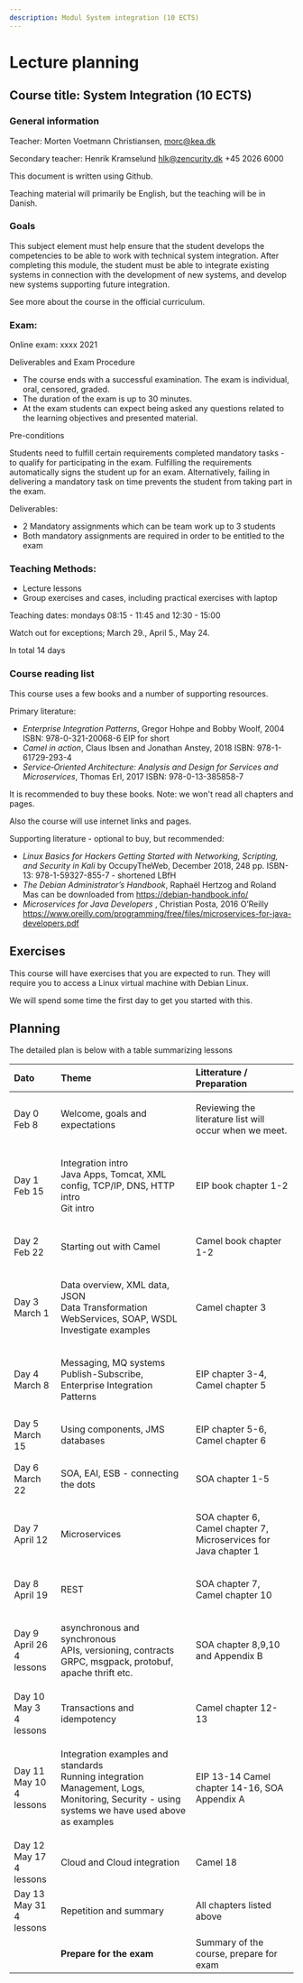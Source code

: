 ```yaml
---
description: Modul System integration (10 ECTS)
---
```


# Lecture planning

## Course title: System Integration \(10 ECTS\)

### General information

Teacher: Morten Voetmann Christiansen, morc@kea.dk

Secondary teacher: Henrik Kramselund  hlk@zencurity.dk +45 2026 6000


This document is written using Github.

Teaching material will primarily be English, but the teaching will be in Danish.

### Goals

This subject element must help ensure that the student develops the competencies to be able to work with technical system integration. After completing this module, the student must be able to integrate existing systems in connection with the development of new systems, and develop new systems supporting future integration.


See more about the course in the official curriculum.

### Exam:

Online exam: xxxx 2021

Deliverables and Exam Procedure

* The course ends with a successful examination. The exam is individual, oral, censored, graded.
* The duration of the exam is up to 30 minutes.
* At the exam students can expect being asked any questions related to the learning objectives and presented material.

Pre-conditions

Students need to fulfill certain requirements  completed mandatory tasks - to qualify for participating in the exam.
Fulfilling the requirements automatically signs the student up for an exam. Alternatively, failing in delivering a mandatory
task on time prevents the student from taking part in the exam.

 Deliverables:
* 2 Mandatory assignments which can be team work up to 3 students
* Both mandatory assignments are required in order to be entitled to the exam


### Teaching Methods:

* Lecture lessons
* Group exercises and cases, including practical exercises with laptop

Teaching dates: mondays 08:15 - 11:45 and 12:30 - 15:00

Watch out for exceptions; March 29., April 5., May 24.

In total 14 days

### Course reading list
This course uses a few books and a number of supporting resources.

Primary literature:

* _Enterprise Integration Patterns_, Gregor Hohpe and Bobby Woolf, 2004
ISBN: 978-0-321-20068-6 EIP for short
* _Camel in action_, Claus Ibsen and Jonathan Anstey, 2018
ISBN: 978-1-61729-293-4
* _Service‑Oriented Architecture: Analysis and Design for Services and Microservices_, Thomas Erl, 2017
ISBN: 978-0-13-385858-7


It is recommended to buy these books. Note: we won't read all chapters and pages.

Also the course will use internet links and pages.

Supporting literature - optional to buy, but recommended:

* _Linux Basics for Hackers Getting Started with Networking, Scripting, and Security in Kali_ by OccupyTheWeb, December 2018, 248 pp. ISBN-13: 978-1-59327-855-7 - shortened LBfH
* _The Debian Administrator’s Handbook_, Raphaël Hertzog and Roland Mas can be downloaded from https://debian-handbook.info/
* _Microservices for Java Developers_ , Christian Posta, 2016 O’Reilly https://www.oreilly.com/programming/free/files/microservices-for-java-developers.pdf


## Exercises

This course will have exercises that you are expected to run. They will require you to access a Linux virtual machine with Debian Linux.

We will spend some time the first day to get you started with this.



## Planning

The detailed plan is below with a table summarizing lessons

<table>
<thead>
<tr>
  <th style="text-align:left">Dato</th>
  <th style="text-align:left">Theme</th>
  <th style="text-align:left">Litterature / Preparation</th>
</tr>
</thead>
<tbody>
<tr>
  <td style="text-align:left">Day 0 Feb 8</td>
  <td style="text-align:left">
    <p>Welcome, goals and expectations</br>
    </p>
  </td>
  <td style="text-align:left">
  <p> Reviewing the literature list will occur when we meet. </p>
  </td>
</tr>
<tr>
  <td style="text-align:left">Day 1 Feb 15</td>
  <td style="text-align:left">
    <p>Integration intro</br>
    Java Apps, Tomcat, XML config, TCP/IP, DNS, HTTP intro<br>
    Git intro
    </p>
  </td>
  <td style="text-align:left">
  <p>EIP book chapter 1-2</p>
  </td>
</tr>
<tr>
  <td style="text-align:left">Day 2 Feb 22</td>
  <td style="text-align:left">
    <p>Starting out with Camel</br>
    </p>
  </td>
  <td style="text-align:left">
  <p>Camel book chapter 1-2</p>
  </td>
</tr>
<tr>
  <td style="text-align:left">Day 3 March 1</td>
  <td style="text-align:left">
    <p>Data overview, XML data, JSON<br>
Data Transformation<br>WebServices, SOAP, WSDL<br>Investigate examples
    </p>
  </td>
  <td style="text-align:left">
  <p>Camel chapter 3</p>
  </td>
</tr>
<tr>
  <td style="text-align:left">Day 4 March 8</td>
  <td style="text-align:left">
    <p>Messaging, MQ systems</br>
    Publish-Subscribe, Enterprise Integration Patterns
    </p>
  </td>
  <td style="text-align:left">
  <p>EIP chapter 3-4, Camel chapter 5</p>
  </td>
</tr>
<tr>
  <td style="text-align:left">Day 5 March 15</td>
  <td style="text-align:left">
    <p>Using components, JMS</br>
    databases
    </p>
  </td>
  <td style="text-align:left">
  <p>EIP chapter 5-6, Camel chapter 6</p>
  </td>
</tr>
<tr>
  <td style="text-align:left">Day 6 March 22</td>
  <td style="text-align:left">
    <p>SOA, EAI, ESB - connecting the dots</br>
    </p>
  </td>
  <td style="text-align:left">
  <p>SOA chapter 1-5</p>
  </td>
</tr>
<tr>
  <td style="text-align:left">Day 7 April 12</td>
  <td style="text-align:left">
    <p>Microservices</p>
  </td>
  <td style="text-align:left">
  <p>SOA chapter 6, Camel chapter 7, Microservices for Java chapter 1</p>
  </td>
</tr>
<tr>
  <td style="text-align:left">Day 8 April 19</td>
  <td style="text-align:left">
    <p>
    REST
    </p>
  </td>
  <td style="text-align:left">
  <p>SOA chapter 7, Camel chapter 10</p>
    </p>
  </td>
</tr>
<tr>
  <td style="text-align:left">Day 9 April 26 </br>4 lessons </td>
  <td style="text-align:left">
    <p> asynchronous and synchronous</br>
    APIs, versioning, contracts</br>
    GRPC, msgpack, protobuf, apache thrift etc.
    </p>
  </td>
  <td style="text-align:left">
  <p>SOA chapter 8,9,10 and Appendix B</p>
  </td>
</tr>
<tr>
  <td style="text-align:left">Day 10 May 3 </br>4 lessons </td>
  <td style="text-align:left">
    <p>Transactions and idempotency</br>
    </p>
  </td>
  <td style="text-align:left">
  <p>Camel chapter 12-13</p>
  </td>
</tr>
<tr>
  <td style="text-align:left">Day 11 May 10 </br>4 lessons </td>
  <td style="text-align:left">
    <p>Integration examples and standards</br>
    Running integration
    Management, Logs, Monitoring, Security - using systems we have used above as examples
    </p>
  </td>
  <td style="text-align:left">
  <p>EIP 13-14 Camel chapter 14-16, SOA Appendix A</p>
  </td>
</tr>
<tr>
  <td style="text-align:left">Day 12 May 17 </br>4 lessons </td>
  <td style="text-align:left">
    <p>Cloud and Cloud integration</p>
  </td>
  <td style="text-align:left">
  <p>Camel 18</p>
  </td>
</tr>

<tr>
  <td style="text-align:left">Day 13 May 31 </br>4 lessons </td>
  <td style="text-align:left">
    <p>Repetition and summary</p>
  </td>
  <td style="text-align:left">
  <p>All chapters listed above</p>
  </td>
</tr>
    <tr>
      <td style="text-align:left"></td>
      <td style="text-align:left"><b>Prepare for the exam</b></td>
      <td style="text-align:left">Summary of the course, prepare for exam</td>
    </tr>
  </tbody>
</table>
